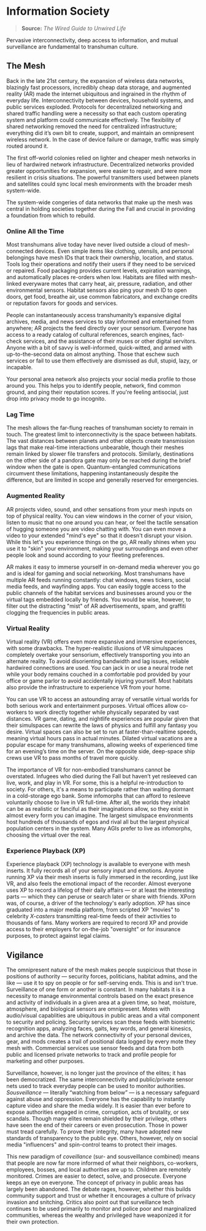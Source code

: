 # Information Society

> **Source:** _The Wired Guide to Unwired Life_

Pervasive interconnectivity, deep access to information, and mutual surveillance are fundamental to transhuman culture.

## The Mesh

Back in the late 21st century, the expansion of wireless data networks, blazingly fast processors, incredibly cheap data storage, and augmented reality (AR) made the internet ubiquitous and ingrained in the rhythm of everyday life. Interconnectivity between devices, household systems, and public services exploded. Protocols for decentralized networking and shared traffic handling were a necessity so that each custom operating system and platform could communicate effectively. The flexibility of shared networking removed the need for centralized infrastructure; everything did it’s own bit to create, support, and maintain an omnipresent wireless network. In the case of device failure or damage, traffic was simply routed around it.

The first off-world colonies relied on lighter and cheaper mesh networks in lieu of hardwired network infrastructure. Decentralized networks provided greater opportunities for expansion, were easier to repair, and were more resilient in crisis situations. The powerful transmitters used between planets and satellites could sync local mesh environments with the broader mesh system-wide.

The system-wide congeries of data networks that make up the mesh was central in holding societies together during the Fall and crucial in providing a foundation from which to rebuild.

### Online All the Time

Most transhumans alive today have never lived outside a cloud of mesh-connected devices. Even simple items like clothing, utensils, and personal belongings have mesh IDs that track their ownership, location, and status. Tools log their operations and notify their users if they need to be serviced or repaired. Food packaging provides current levels, expiration warnings, and automatically places re-orders when low. Habitats are filled with mesh-linked everyware motes that carry heat, air, pressure, radiation, and other environmental sensors. Habitat sensors also ping your mesh ID to open doors, get food, breathe air, use common fabricators, and exchange credits or reputation favors for goods and services.

People can instantaneously access transhumanity’s expansive digital archives, media, and news services to stay informed and entertained from anywhere; AR projects the feed directly over your sensorium. Everyone has access to a ready catalog of cultural references, search engines, fact-check services, and the assistance of their muses or other digital servitors. Anyone with a bit of savvy is well-informed, quick-witted, and armed with up-to-the-second data on almost anything. Those that eschew such services or fail to use them effectively are dismissed as dull, stupid, lazy, or incapable.

Your personal area network also projects your social media profile to those around you. This helps you to identify people, network, find common ground, and ping their reputation scores. If you're feeling antisocial, just drop into privacy mode to go incognito.

### Lag Time

The mesh allows the far-flung reaches of transhuman society to remain in touch. The greatest limit to interconnectivity is the space between habitats. The vast distances between planets and other objects create transmission lags that make real-time interactions unbearable, though their meshes remain linked by slower file transfers and protocols. Similarly, destinations on the other side of a pandora gate may only be reached during the brief window when the gate is open. Quantum-entangled communications circumvent these limitations, happening instantaneously despite the difference, but are limited in scope and generally reserved for emergencies.

### Augmented Reality

AR projects video, sound, and other sensations from your mesh inputs on top of physical reality. You can view windows in the corner of your vision, listen to music that no one around you can hear, or feel the tactile sensation of hugging someone you are video chatting with. You can even move a video to your extended "mind's eye" so that it doesn't disrupt your vision. While this let's you experience things on the go, AR really shines when you use it to "skin" your environment, making your surroundings and even other people look and sound according to your fleeting preferences.

AR makes it easy to immerse yourself in on-demand media wherever you go and is ideal for gaming and social networking. Most transhumans have multiple AR feeds running constantly: chat windows, news tickers, social media feeds, and wayfinding apps. You can easily toggle access to the public channels of the habitat services and businesses around you or the virtual tags embedded locally by friends. You would be wise, however, to filter out the distracting "mist" of AR advertisements, spam, and graffiti clogging the frequencies in public areas.

### Virtual Reality

Virtual reality (VR) offers even more expansive and immersive experiences, with some drawbacks. The hyper-realistic illusions of VR simulspaces completely overtake your sensorium, effectively transporting you into an alternate reality. To avoid disorienting bandwidth and lag issues, reliable hardwired connections are used. You can jack in or use a neural trode net while your body remains couched in a comfortable pod provided by your office or game parlor to avoid accidentally injuring yourself. Most habitats also provide the infrastructure to experience VR from your home.

You can use VR to access an astounding array of versatile virtual worlds for both serious work and entertainment purposes. Virtual offices allow co-workers to work directly together while physically separated by vast distances. VR game, dating, and nightlife experiences are popular given that their simulspaces can rewrite the laws of physics and fulfill any fantasy you desire. Virtual spaces can also be set to run at faster-than-realtime speeds, meaning virtual hours pass in actual minutes. Dilated virtual vacations are a popular escape for many transhumans, allowing weeks of experienced time for an evening’s time on the server. On the opposite side, deep-space ship crews use VR to pass months of travel more quickly.

The importance of VR for non-embodied transhumans cannot be overstated. Infugees who died during the Fall but haven’t yet resleeved can live, work, and play in VR. For some, this is a helpful re-introduction to society. For others, it's a means to participate rather than waiting dormant in a cold-storage ego bank. Some infomorphs that can afford to resleeve voluntarily choose to live in VR full-time. After all, the worlds they inhabit can be as realistic or fanciful as their imaginations allow, so they exist in almost every form you can imagine. The largest simulspace environments host hundreds of thousands of egos and rival all but the largest physical population centers in the system. Many AGIs prefer to live as infomorphs, choosing the virtual over the real.

### Experience Playback (XP)

Experience playback (XP) technology is available to everyone with mesh inserts. It fully records all of your sensory input and emotions. Anyone running XP via their mesh inserts is fully immersed in the recording, just like VR, and also feels the emotional impact of the recorder. Almost everyone uses XP to record a lifelog of their daily affairs — or at least the interesting parts — which they can peruse or search later or share with friends. XPorn was, of course, a driver of the technology's early adoption. XP has since graduated into a major media platform, from scripted XP "movies" to celebrity _X-casters_ transmitting real-time feeds of their activities to thousands of fans. Many workers are required to record XP and provide access to their employers for on-the-job "oversight" or for insurance purposes, to protect against legal claims.

## Vigilance

The omnipresent nature of the mesh makes people suspicious that those in positions of authority — security forces, politicians, habitat admins, and the like — use it to spy on people or for self-serving ends. This is and isn't true. Surveillance of one form or another is constant. In many habitats it is a necessity to manage environmental controls based on the exact presence and activity of individuals in a given area at a given time, so heat, moisture, atmosphere, and biological sensors are omnipresent. Motes with audio/visual capablities are ubiquitous in public areas and a vital component to security and policing. Security services scan these feeds with biometric recognition apps, analyzing faces, gaits, key words, and general kinesics, and archive the data. The network connectivity of your personal devices, gear, and mods creates a trail of positional data logged by every mote they mesh with. Commercial services use sensor feeds and data from both public and licensed private networks to track and profile people for marketing and other purposes.

Surveillance, however, is no longer just the province of the elites; it has been democratized. The same interconnectivity and public/private sensor nets used to track everyday people can be used to monitor authorities. _Sousveillance_ — literally “watching from below” — is a necessary safeguard against abuse and oppression. Everyone has the capability to instantly capture video and share the media widely. It is easier than ever before to expose authorities engaged in crime, corruption, acts of brutality, or sex scandals. Though many elites remain shielded by their privilege, others have seen the end of their careers or even prosecution. Those in power must tread carefully. To prove their integrity, many have adopted new standards of transparency to the public eye. Others, however, rely on social media "influencers" and spin-control teams to protect their images.

This new paradigm of _coveillance_ (sur- and sousveillance combined) means that people are now far more informed of what their neighbors, co-workers, employees, bosses, and local authorities are up to. Children are remotely monitored. Crimes are easier to detect, solve, and prosecute. Everyone keeps an eye on everyone. The concept of privacy in public areas has largely been abandoned. The debate rages, however, whether this builds community support and trust or whether it encourages a culture of privacy invasion and snitching. Critics also point out that surveillance tech continues to be used primarily to monitor and police poor and marginalized communities, whereas the wealthy and privileged have weaponized it for their own protection.
